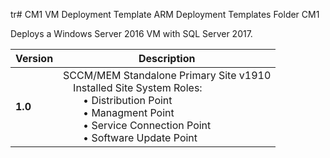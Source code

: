 tr# CM1 VM Deployment Template
ARM Deployment Templates Folder CM1

Deploys a Windows Server 2016 VM with SQL Server 2017.

| Version | Description |
| ------- | ----------- |
|**1.0**  | SCCM/MEM Standalone Primary Site v1910<br>&emsp;Installed Site System Roles:<br>&emsp;&emsp;&bull; Distribution Point<br>&emsp;&emsp;&bull; Managment Point<br>&emsp;&emsp;&bull; Service Connection Point<br>&emsp;&emsp;&bull; Software Update Point |